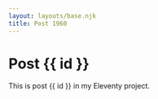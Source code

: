 ```yaml
---
layout: layouts/base.njk
title: Post 1960
---
```


# Post {{ id }}

This is post {{ id }} in my Eleventy project.
